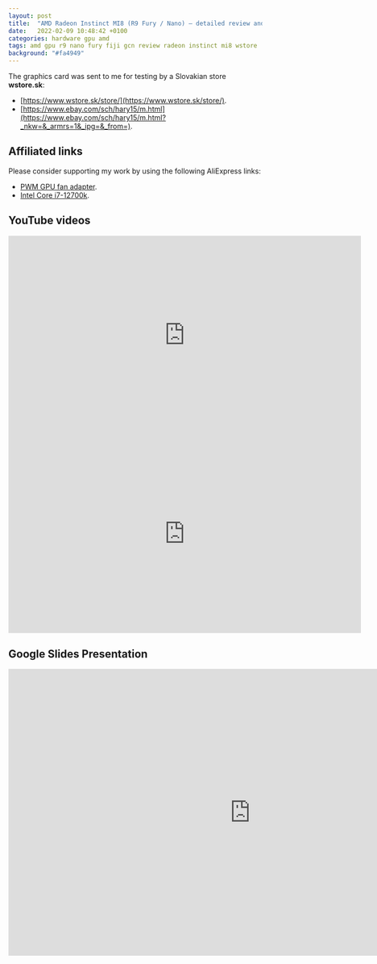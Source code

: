 ```yaml
---
layout: post
title:  "AMD Radeon Instinct MI8 (R9 Fury / Nano) – detailed review and tests, cooling, BIOS, drivers"
date:   2022-02-09 10:48:42 +0100
categories: hardware gpu amd
tags: amd gpu r9 nano fury fiji gcn review radeon instinct mi8 wstore
background: "#fa4949"
---
```


The graphics card was sent to me for testing by a Slovakian store **wstore.sk**:
- [https://www.wstore.sk/store/](https://www.wstore.sk/store/).
- [https://www.ebay.com/sch/hary15/m.html](https://www.ebay.com/sch/hary15/m.html?_nkw=&_armrs=1&_ipg=&_from=).

## Affiliated links

Please consider supporting my work by using the following AliExpress links:

- [PWM GPU fan adapter](https://s.click.aliexpress.com/e/_ABrPnR).
- [Intel Core i7-12700k](https://amzn.to/3Ll1Oja).

## YouTube videos

<iframe width="700" height="394" src="https://www.youtube.com/embed/vIhCc7xZXOY" title="YouTube video player" frameborder="0" allow="accelerometer; autoplay; clipboard-write; encrypted-media; gyroscope; picture-in-picture" allowfullscreen></iframe>

<iframe width="700" height="394" src="https://www.youtube.com/embed/C-_h27-EHUk" title="YouTube video player" frameborder="0" allow="accelerometer; autoplay; clipboard-write; encrypted-media; gyroscope; picture-in-picture" allowfullscreen></iframe>

## Google Slides Presentation

<iframe src="https://docs.google.com/presentation/d/e/2PACX-1vQ4Kq_vVVjHNaQWvBWmnYcGeDp8WLtL3UNZG7Y8dQRD4SwolIgWL_zzKmphgFkJpnpENIeuOf6MjGS9/embed?start=false&loop=false&delayms=60000" frameborder="0" width="960" height="569" allowfullscreen="true" mozallowfullscreen="true" webkitallowfullscreen="true"></iframe>